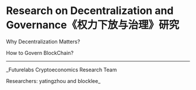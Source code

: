 
# Research on Decentralization and Governance《权力下放与治理》研究



Why Decentralization Matters? 

How to Govern BlockChain?



-----

_Futurelabs Cryptoeconomics Research Team

Researchers: yatingzhou and blocklee_  
